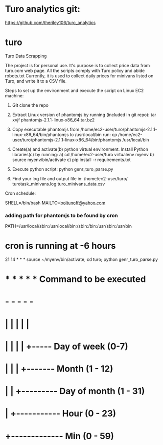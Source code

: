 
# Turo analytics git:
https://github.com/theriley106/turo_analytics

# turo

Turo Data Scrapping

The project is for personal use. It's purpose is to collect price data from turo.com web page. All the scripts comply with Turo policy and abide robots.txt
Currently, it is used to collect daily prices for minivans listed on Turo, and write it to a CSV file.


Steps to set up the environment and execute the script on Linux EC2 machine:
1. Git clone the repo

2. Extract Linux version of phantomjs by running (included in git repo):
    tar xvjf phantomjs-2.1.1-linux-x86_64.tar.bz2

3. Copy executable phantomjs
    from /home/ec2-user/turo/phantomjs-2.1.1-linux-x86_64/bin/phantomjs
    to /usr/local/bin
    run:
    cp /home/ec2-user/turo/phantomjs-2.1.1-linux-x86_64/bin/phantomjs /usr/local/bin

4. Create(a) and activate(b) python virtual environment. Install Python libraries(c) by running:
    a) cd /home/ec2-user/turo
       virtualenv myenv
    b) source myenv/bin/activate
    c) pip install -r requirements.txt

5. Execute python script:
   python genr_turo_parse.py

6. Find your log file and output file in:
   /home/ec2-user/turo/
   turotask_minivans.log
   turo_minivans_data.csv


Cron schedule:

SHELL=/bin/bash
MAILTO=boltunoff@yahoo.com
### adding path for phantomjs to be found by cron
PATH=/usr/local/sbin:/usr/local/bin:/sbin:/bin:/usr/sbin:/usr/bin
# cron is running at -6 hours
21 14 * * * source ~/myenv/bin/activate; cd turo; python genr_turo_parse.py

# * * * * * Command to be executed
# - - - - -
# | | | | |
# | | | | +----- Day of week (0-7)
# | | | +------- Month (1 - 12)
# | | +--------- Day of month (1 - 31)
# | +----------- Hour (0 - 23)
#  +------------- Min (0 - 59)